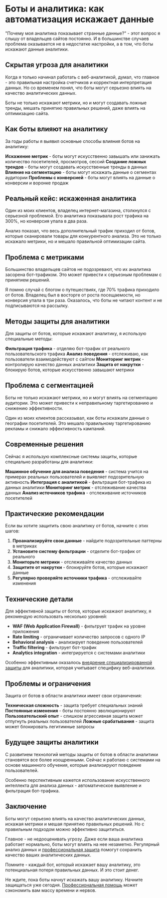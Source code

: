 ﻿# Боты и аналитика: как автоматизация искажает данные

"Почему моя аналитика показывает странные данные?" - этот вопрос я слышу от владельцев сайтов постоянно. И в большинстве случаев проблема оказывается не в недостатке настройки, а в том, что боты искажают данные аналитики.

## Скрытая угроза для аналитики

Когда я только начинал работать с веб-аналитикой, думал, что главное - это правильная настройка счетчиков и корректная интерпретация данных. Но со временем понял, что боты могут серьезно влиять на качество аналитических данных.

Боты не только искажают метрики, но и могут создавать ложные тренды, мешать принятию правильных решений, даже влиять на оптимизацию сайта.

## Как боты влияют на аналитику

За годы работы я выявил основные способы влияния ботов на аналитику:

**Искажение метрик** - боты могут искусственно завышать или занижать количество посетителей, просмотров, сессий
**Создание ложных трендов** - боты могут создавать искусственные тренды в данных
**Влияние на сегментацию** - боты могут искажать данные о сегментах аудитории
**Проблемы с конверсией** - боты могут влиять на данные о конверсии и воронке продаж

## Реальный кейс: искаженная аналитика

Один из моих клиентов, владелец интернет-магазина, столкнулся с серьезной проблемой. Его аналитика показывала рост трафика на 300%, но конверсия упала в два раза.

Анализ показал, что весь дополнительный трафик приходил от ботов, которые сканировали товары для конкурентного анализа. Это не только искажало метрики, но и мешало правильной оптимизации сайта.

## Проблема с метриками

Большинство владельцев сайтов не подозревают, что их аналитика засорена бот-трафиком. Это может привести к серьезным проблемам с принятием решений.

Я помню случай с блогом о путешествиях, где 70% трафика приходило от ботов. Владелец был в восторге от роста посещаемости, но конверсия упала в три раза. Оказалось, что боты не читают контент и не подписываются на рассылку.

## Методы защиты для аналитики

Для защиты от ботов, которые искажают аналитику, я использую специальные методы:

**Фильтрация трафика** - отделяю бот-трафик от реального пользовательского трафика
**Анализ поведения** - отслеживаю, как пользователи взаимодействуют с сайтом
**Мониторинг метрик** - контролирую качество данных аналитики
**Защита от накрутки** - блокирую ботов, которые искусственно завышают метрики

## Проблема с сегментацией

Боты не только искажают метрики, но и могут влиять на сегментацию аудитории. Это может привести к неправильному таргетированию и снижению эффективности.

Один из моих клиентов рассказывал, как боты искажали данные о географии посетителей. Это мешало правильному таргетированию рекламы и снижало эффективность кампаний.

## Современные решения

Сейчас я использую комплексные системы защиты, которые специально разработаны для аналитики:

**Машинное обучение для анализа поведения** - система учится на примерах реальных пользователей и выявляет подозрительную активность
**Интеграция с аналитикой** - фильтрация бот-трафика из данных аналитики
**Мониторинг метрик** - отслеживание качества данных
**Анализ источников трафика** - отслеживание источников посетителей

## Практические рекомендации

Если вы хотите защитить свою аналитику от ботов, начните с этих шагов:

1. **Проанализируйте свои данные** - найдите подозрительные паттерны в метриках
2. **Установите систему фильтрации** - отделите бот-трафик от реального
3. **Мониторьте метрики** - отслеживайте качество данных
4. **Защитите от накрутки** - блокируйте ботов, которые искажают данные
5. **Регулярно проверяйте источники трафика** - отслеживайте изменения

## Технические детали

Для эффективной защиты от ботов, которые искажают аналитику, я рекомендую использовать несколько уровней:

- **WAF (Web Application Firewall)** - фильтрует трафик на уровне приложения
- **Rate limiting** - ограничивает количество запросов с одного IP
- **Behavioral analysis** - анализирует поведение пользователей
- **Traffic filtering** - фильтрует бот-трафик
- **Analytics integration** - интегрируется с системами аналитики

Особенно эффективным оказалось [внедрение специализированной защиты](https://progaem.com/ustanovka-antibota-usluga-po-zashhite-ot-botov-vashih-sajtov-na-razlichnyh-cms-sistemah.html) для аналитики, которая учитывает специфику веб-аналитики.

## Проблемы и ограничения

Защита от ботов в области аналитики имеет свои ограничения:

**Техническая сложность** - защита требует специальных знаний
**Постоянные изменения** - боты постоянно эволюционируют
**Пользовательский опыт** - слишком агрессивная защита может отпугнуть реальных пользователей
**Ложные срабатывания** - защита может блокировать легитимные запросы

## Будущее защиты аналитики

С развитием технологий методы защиты от ботов в области аналитики становятся все более изощренными. Сейчас я работаю с системами на основе машинного обучения, которые анализируют поведение пользователей.

Особенно перспективным кажется использование искусственного интеллекта для анализа данных - автоматическое выявление и фильтрация бот-трафика.

## Заключение

Боты могут серьезно влиять на качество аналитических данных, искажая метрики и мешая принятию правильных решений. Но с правильным подходом можно эффективно защититься.

Главное - не недооценивать угрозу. Даже если ваша аналитика работает нормально, боты могут влиять на нее незаметно. Регулярный анализ данных и [профессиональная защита](https://progaem.com/ustanovka-antibota-usluga-po-zashhite-ot-botov-vashih-sajtov-na-razlichnyh-cms-sistemah.html) помогут сохранить качество ваших аналитических данных.

Помните - каждый бот, который искажает вашу аналитику, это потенциальная потеря правильных данных. И это стоит денег.

Не ждите, пока боты начнут искажать вашу аналитику. Начните защищаться уже сегодня. [Профессиональная помощь](https://progaem.com/ustanovka-antibota-usluga-po-zashhite-ot-botov-vashih-sajtov-na-razlichnyh-cms-sistemah.html) может сэкономить вам массу времени и нервов.





